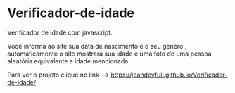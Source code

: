 # Verificador-de-idade
Verificador de idade com javascript.

Você informa ao site sua data de nascimento e o seu genêro , automaticamente o site mostrará sua idade e uma foto de uma pessoa aleatória equivalente a idade mencionada. 

Para ver o projeto clique no link --> https://jeandevfull.github.io/Verificador-de-idade/
